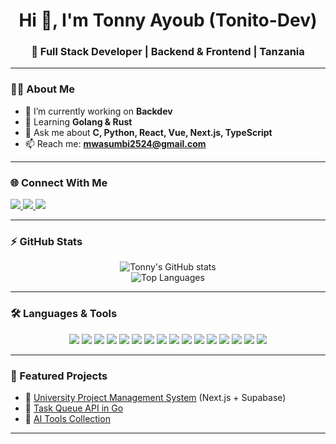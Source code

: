<!-- Profile Header -->
<h1 align="center">Hi 👋, I'm Tonny Ayoub (Tonito-Dev)</h1>
<h3 align="center">🚀 Full Stack Developer | Backend & Frontend | Tanzania</h3>

---

### 👨‍💻 About Me
- 🔭 I’m currently working on **Backdev**  
- 🌱 Learning **Golang & Rust**  
- 💬 Ask me about **C, Python, React, Vue, Next.js, TypeScript**  
- 📫 Reach me: **mwasumbi2524@gmail.com**

---

### 🌐 Connect With Me
<p align="left">
  <a href="mailto:mwasumbi2524@gmail.com">
    <img src="https://img.shields.io/badge/Gmail-D14836?style=for-the-badge&logo=gmail&logoColor=white" />
  </a>
  <a href="https://linkedin.com/in/YOUR-LINKEDIN" target="_blank">
    <img src="https://img.shields.io/badge/LinkedIn-0077B5?style=for-the-badge&logo=linkedin&logoColor=white" />
  </a>
  <a href="https://twitter.com/YOUR-TWITTER" target="_blank">
    <img src="https://img.shields.io/badge/Twitter-1DA1F2?style=for-the-badge&logo=twitter&logoColor=white" />
  </a>
</p>

---

### ⚡ GitHub Stats
<p align="center">
  <img src="[https://github-readme-stats.vercel.app](https://github-readme-stats-pied-one-82.vercel.app/)/api?username=tonito-dev&show_icons=true&theme=radical" alt="Tonny's GitHub stats" />
  <br/>
  <img src="[https://github-readme-stats.vercel.app](https://github-readme-stats-pied-one-82.vercel.app/)/api/top-langs/?username=tonito-dev&layout=compact&theme=radical&cache_seconds=1800" alt="Top Languages" />
</p>

---

### 🛠️ Languages & Tools
<p align="center">
  <!-- Backend -->
  <img src="https://img.shields.io/badge/Go-00ADD8?style=for-the-badge&logo=go&logoColor=white" />
  <img src="https://img.shields.io/badge/Rust-000000?style=for-the-badge&logo=rust&logoColor=white" />
  <img src="https://img.shields.io/badge/Python-3776AB?style=for-the-badge&logo=python&logoColor=white" />
  <img src="https://img.shields.io/badge/C-00599C?style=for-the-badge&logo=c&logoColor=white" />

  <!-- Frontend -->
  <img src="https://img.shields.io/badge/React-20232A?style=for-the-badge&logo=react&logoColor=61DAFB" />
  <img src="https://img.shields.io/badge/Next.js-000000?style=for-the-badge&logo=nextdotjs&logoColor=white" />
  <img src="https://img.shields.io/badge/Vue.js-35495E?style=for-the-badge&logo=vuedotjs&logoColor=4FC08D" />
  <img src="https://img.shields.io/badge/TypeScript-3178C6?style=for-the-badge&logo=typescript&logoColor=white" />

  <!-- Databases -->
  <img src="https://img.shields.io/badge/PostgreSQL-316192?style=for-the-badge&logo=postgresql&logoColor=white" />
  <img src="https://img.shields.io/badge/MongoDB-4EA94B?style=for-the-badge&logo=mongodb&logoColor=white" />
  <img src="https://img.shields.io/badge/MySQL-005C84?style=for-the-badge&logo=mysql&logoColor=white" />

  <!-- DevOps -->
  <img src="https://img.shields.io/badge/Docker-2496ED?style=for-the-badge&logo=docker&logoColor=white" />
  <img src="https://img.shields.io/badge/Kubernetes-326CE5?style=for-the-badge&logo=kubernetes&logoColor=white" />
  <img src="https://img.shields.io/badge/Linux-FCC624?style=for-the-badge&logo=linux&logoColor=black" />

  <!-- Cloud -->
  <img src="https://img.shields.io/badge/AWS-232F3E?style=for-the-badge&logo=amazonaws&logoColor=white" />
  <img src="https://img.shields.io/badge/GCP-4285F4?style=for-the-badge&logo=googlecloud&logoColor=white" />
</p>

---

### 🚀 Featured Projects
- 🔹 [University Project Management System](https://github.com/YOUR-REPO) (Next.js + Supabase)  
- 🔹 [Task Queue API in Go](https://github.com/YOUR-REPO)  
- 🔹 [AI Tools Collection](https://github.com/YOUR-REPO)  

---
